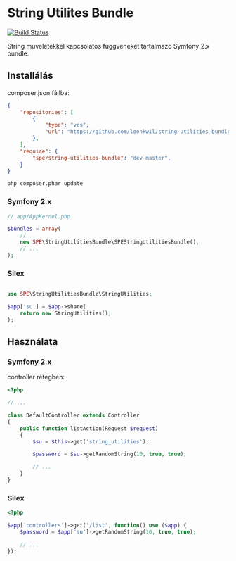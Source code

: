 # String Utilites Bundle

[![Build Status](https://travis-ci.org/loonkwil/string-utilities-bundle.png)](https://travis-ci.org/loonkwil/string-utilities-bundle)

String muveletekkel kapcsolatos fuggveneket tartalmazo Symfony 2.x bundle.

## Installálás

composer.json fájlba:
```json
{
    "repositories": [
        {
            "type": "vcs",
            "url": "https://github.com/loonkwil/string-utilities-bundle.git"
        },
    ],
    "require": {
        "spe/string-utilities-bundle": "dev-master",
    }
}
```

```bash
php composer.phar update
```

### Symfony 2.x

```php
// app/AppKernel.php

$bundles = array(
    // ...
    new SPE\StringUtilitiesBundle\SPEStringUtilitiesBundle(),
    // ...
);
```

### Silex

```php

use SPE\StringUtilitiesBundle\StringUtilities;

$app['su'] = $app->share(
    return new StringUtilities();
);
```

## Használata

### Symfony 2.x

controller rétegben:

```php
<?php

// ...

class DefaultController extends Controller
{
    public function listAction(Request $request)
    {
        $su = $this->get('string_utilities');

        $password = $su->getRandomString(10, true, true);

        // ...
    }
}
```

### Silex

```php
<?php

$app['controllers']->get('/list', function() use ($app) {
    $password = $app['su']->getRandomString(10, true, true);

    // ...
});
```
